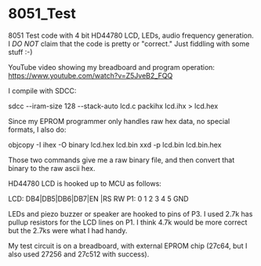 # 8051_Test
8051 Test code with 4 bit HD44780 LCD, LEDs, audio frequency generation.
I _DO NOT_ claim that the code is pretty or "correct." Just fiddling with some stuff :-)

YouTube video showing my breadboard and program operation: https://www.youtube.com/watch?v=Z5JveB2_FQQ

I compile with SDCC:

sdcc --iram-size 128 --stack-auto lcd.c
packihx lcd.ihx > lcd.hex

Since my EPROM programmer only handles raw hex data, no special formats, I also do: 

objcopy -I ihex -O binary lcd.hex lcd.bin
xxd -p lcd.bin lcd.bin.hex

Those two commands give me a raw binary file, and then convert that binary to the raw ascii hex. 

HD44780 LCD is hooked up to MCU as follows:

LCD: DB4|DB5|DB6|DB7|EN |RS    RW
P1:   0   1   2   3   4   5    GND 

LEDs and piezo buzzer or speaker are hooked to pins of P3. I used 2.7k has pullup resistors for the LCD lines on P1. I think 4.7k would be more correct but the 2.7ks were what I had handy.

My test circuit is on a breadboard, with external EPROM chip (27c64, but I also used 27256 and 27c512 with success).


